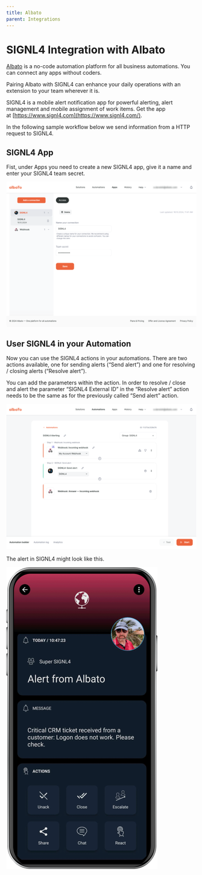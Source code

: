 ```yaml
---
title: Albato
parent: Integrations
---
```


# SIGNL4 Integration with Albato

[Albato](https://albato.com/) is a no-code automation platform for all business automations. You can connect any apps without coders.

Pairing Albato with SIGNL4 can enhance your daily operations with an extension to your team wherever it is.

SIGNL4 is a mobile alert notification app for powerful alerting, alert management and mobile assignment of work items. Get the app at [https://www.signl4.com](https://www.signl4.com/).

In the following sample workflow below we send information from a HTTP request to SIGNL4.

## SIGNL4 App

Fist, under Apps you need to create a new SIGNL4 app, give it a name and enter your SIGNL4 team secret.

![Add a App in Albato](add-a-app-in-albato.png)

## User SIGNL4 in your Automation

Now you can use the SIGNL4 actions in your automations. There are two actions available, one for sending alerts (“Send alert”) and one for resolving / closing alerts (“Resolve alert”).

You can add the parameters within the action. In order to resolve / close and alert the parameter “SIGNL4 External ID” in the “Resolve alert” action needs to be the same as for the previously called “Send alert” action.

![Albato Automation](albato-automation.png)

The alert in SIGNL4 might look like this.

![SIGNL4 Alert](signl4-albato.png)
